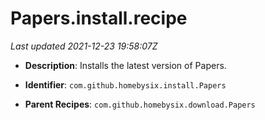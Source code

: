 # Papers.install.recipe

_Last updated 2021-12-23 19:58:07Z_

- **Description**: Installs the latest version of Papers.

- **Identifier**: `com.github.homebysix.install.Papers`

- **Parent Recipes**: `com.github.homebysix.download.Papers`